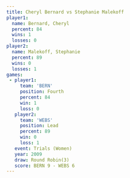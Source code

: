 ```yaml
---
title: Cheryl Bernard vs Stephanie Malekoff
player1:                   
  name: Bernard, Cheryl    
  percent: 84              
  wins: 1                  
  losses: 0                
player2:                   
  name: Malekoff, Stephanie
  percent: 89              
  wins: 0                  
  losses: 1                
games:
 - player1:          
     team: 'BERN'    
     position: Fourth
     percent: 84     
     win: 1          
     loss: 0         
   player2:        
     team: 'WEBS'  
     position: Lead
     percent: 89   
     win: 0        
     loss: 1       
   event: Trials (Women) 
   year: 2009            
   draw: Round Robin(3)  
   score: BERN 9 - WEBS 6
---
```


